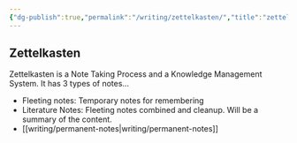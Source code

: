 ```yaml
---
{"dg-publish":true,"permalink":"/writing/zettelkasten/","title":"zettelkasten","tags":["zettelkasten"],"noteIcon":""}
---
```



## Zettelkasten

Zettelkasten is a Note Taking Process and a Knowledge Management System. It has 3 types of notes…

- Fleeting notes: Temporary notes for remembering
- Literature Notes: Fleeting notes combined and cleanup. Will be a summary of the content.
- [[writing/permanent-notes\|writing/permanent-notes]]
